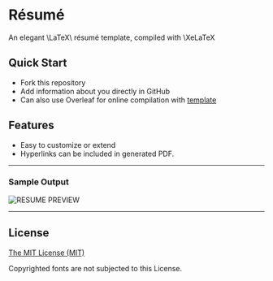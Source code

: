 # Résumé
An elegant \LaTeX\ résumé template, compiled with \XeLaTeX

## Quick Start
- Fork this repository
- Add information about you directly in GitHub
- Can also use Overleaf for online compilation with [template](https://www.overleaf.com/read/tdvtsjmrxcbr)

## Features

- Easy to customize or extend
- Hyperlinks can be included in generated PDF.
---

### Sample Output

![RESUME PREVIEW](https://user-images.githubusercontent.com/55417069/174397991-64fb39d1-1ffd-4ce8-a424-871d1db3270c.png)

---

## License

[The MIT License (MIT)](http://opensource.org/licenses/MIT)

Copyrighted fonts are not subjected to this License.
